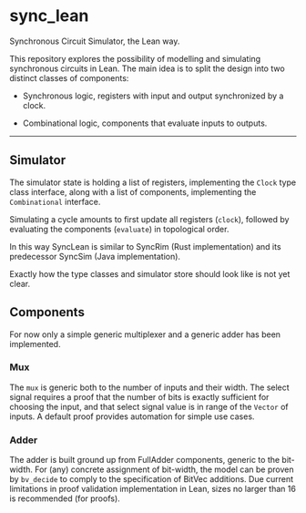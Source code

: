 # sync_lean

Synchronous Circuit Simulator, the Lean way.

This repository explores the possibility of modelling and simulating synchronous circuits in Lean. The main idea is to split the design into two distinct classes of components:

- Synchronous logic, registers with input and output synchronized by a clock.

- Combinational logic, components that evaluate inputs to outputs.

---

## Simulator

The simulator state is holding a list of registers, implementing the `Clock` type class interface, along with a list of components, implementing the `Combinational` interface.

Simulating a cycle amounts to first update all registers (`clock`), followed by evaluating the components (`evaluate`) in topological order.

In this way SyncLean is similar to SyncRim (Rust implementation) and its predecessor SyncSim (Java implementation). 

Exactly how the type classes and simulator store should look like is not yet clear.

## Components

For now only a simple generic multiplexer and a generic adder has been implemented. 

### Mux

The `mux` is generic both to the number of inputs and their width. The select signal requires a proof that the number of bits is exactly sufficient for choosing the input, and that select signal value is in range of the `Vector` of inputs. A default proof provides automation for simple use cases.

### Adder

The adder is built ground up from FullAdder components, generic to the bit-width. For (any) concrete assignment of bit-width, the model can be proven by `bv_decide` to comply to the specification of BitVec additions. Due current limitations in proof validation implementation in Lean, sizes no larger than 16 is recommended (for proofs).





